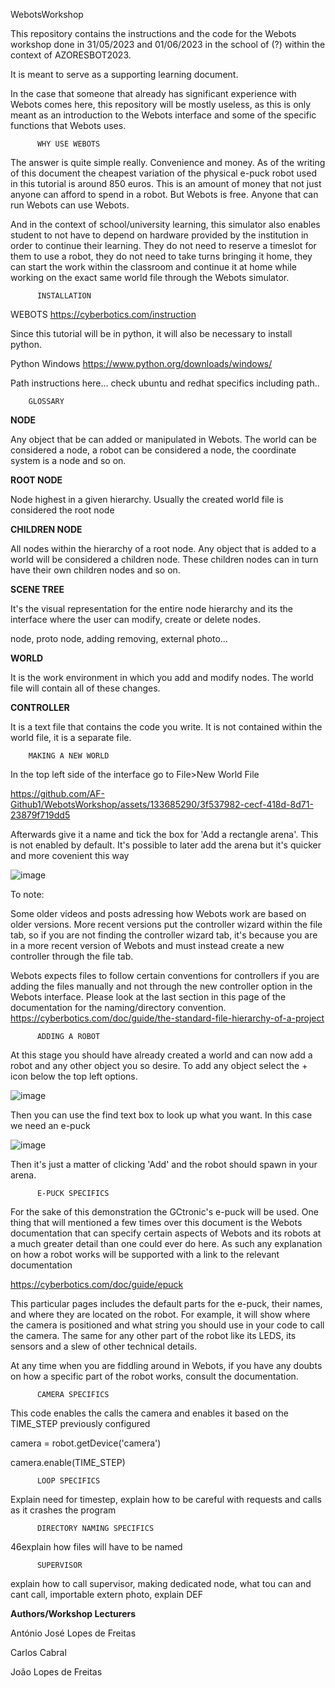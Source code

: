 WebotsWorkshop

This repository contains the instructions and the code for the Webots workshop done in 31/05/2023 and 01/06/2023 in the school of (?) within the context of AZORESBOT2023.

It is meant to serve as a supporting learning document.

In the case that someone that already has significant experience with Webots comes here, this repository will be mostly useless, as this is only meant as an introduction to the Webots interface and some of the specific functions that Webots uses.


          WHY USE WEBOTS
          
The answer is quite simple really. Convenience and money. As of the writing of this document the cheapest variation of the physical e-puck robot used in this tutorial is around 850 euros. 
This is an amount of money that not just anyone can afford to spend in a robot. But Webots is free. Anyone that can run Webots can use Webots.

And in the context of school/university learning, this simulator also enables student to not have to depend on hardware provided by the institution in order to continue their learning. They do not need to reserve a timeslot for them to use a robot, they do not need to take turns bringing it home, they can start the work within the classroom and continue it at home while working on the exact same world file through the Webots simulator.

          INSTALLATION

WEBOTS https://cyberbotics.com/instruction 

Since this tutorial will be in python, it will also be necessary to install python.

Python Windows
https://www.python.org/downloads/windows/

Path instructions here...
check ubuntu and redhat specifics including path..

        GLOSSARY

**NODE**

Any object that be can added or manipulated in Webots. The world can be considered a node, a robot can be considered a node, the coordinate system is a node and so on.

**ROOT NODE**

Node highest in a given hierarchy. Usually the created world file is considered the root node

**CHILDREN NODE**

All nodes within the hierarchy of a root node. Any object that is added to a world will be considered a children node. These children nodes can in turn have their own children nodes and so on.

**SCENE TREE**

It's the visual representation for the entire node hierarchy and its the interface where the user can modify, create or delete nodes.

node, proto node, adding removing, external photo...

**WORLD**

It is the work environment in which you add and modify nodes. The world file will contain all of these changes.

**CONTROLLER**

It is a text file that contains the code you write. It is not contained within the world file, it is a separate file. 

        MAKING A NEW WORLD

In the top left side of the interface go to File>New World File

https://github.com/AF-Github1/WebotsWorkshop/assets/133685290/3f537982-cecf-418d-8d71-23879f719dd5

Afterwards give it a name and tick the box for 'Add a rectangle arena'. This is not enabled by default. It's possible to later add the arena but it's quicker and more covenient this way

![image](https://github.com/AF-Github1/WebotsWorkshop/assets/133685290/e81a4e44-07ff-4d9f-b08a-5624d7d811bd)

To note:

Some older videos and posts adressing how Webots work are based on older versions. More recent versions put the controller wizard within the file tab, so if you are not finding the controller wizard tab, it's because you are in a more recent version of Webots and must instead create a new controller through the file tab.

Webots expects files to follow certain conventions for controllers if you are adding the files manually and not through the new controller option in the Webots interface.
Please look at the last section in this page of the documentation for the naming/directory convention.
https://cyberbotics.com/doc/guide/the-standard-file-hierarchy-of-a-project

          ADDING A ROBOT
          
At this stage you should have already created a world and can now add a robot and any other object you so desire. To add any object select the + icon below the top left options.

![image](https://github.com/AF-Github1/WebotsWorkshop/assets/133685290/280c61f3-ddf8-4272-873d-f5591dd19635)

Then you can use the find text box to look up what you want. In this case we need an e-puck

![image](https://github.com/AF-Github1/WebotsWorkshop/assets/133685290/ac8c67fe-af11-453b-be7e-c397ebbaeb89)

Then it's just a matter of clicking 'Add' and the robot should spawn in your arena.

          E-PUCK SPECIFICS

For the sake of this demonstration the GCtronic's e-puck will be used. One thing that will mentioned a few times over this document is the Webots documentation that can specify certain aspects of Webots and its robots at a much greater detail than one could ever do here. As such any explanation on how a robot works will be supported with a link to the relevant documentation 

[https://cyberbotics.com/doc/guide/epuck
](https://cyberbotics.com/doc/guide/epuck)

This particular pages includes the default parts for the e-puck, their names, and where they are located on the robot. For example, it will show where the camera is positioned and what string you should use in your code to call the camera. The same for any other part of the robot like its LEDS, its sensors and a slew of other technical details. 

At any time when you are fiddling around in Webots, if you have any doubts on how a specific part of the robot works, consult the documentation.



          CAMERA SPECIFICS

This code enables the calls the camera and enables it based on the TIME_STEP previously configured

camera = robot.getDevice('camera')

camera.enable(TIME_STEP) 



          LOOP SPECIFICS

Explain need for timestep, explain how to be careful with requests and calls as it crashes the program

          DIRECTORY NAMING SPECIFICS

46explain how files will have to be named

          SUPERVISOR

explain how to call supervisor, making dedicated node, what tou can and cant call, importable extern photo, explain DEF




**Authors/Workshop Lecturers**

António José Lopes de Freitas

Carlos Cabral

João Lopes de Freitas













